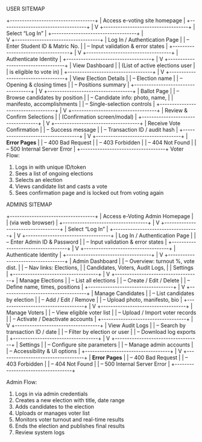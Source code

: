USER SITEMAP

+-----------------------------------+
| Access e-voting site homepage     |
+-----------------------------------+
                 |
                 V
+-----------------------------------+
| Select “Log In” |
+-----------------------------------+
                 |	
                 V
+-----------------------------------+
| Log In / Authentication Page      |
| – Enter Student ID & Matric No.   |
| – Input validation & error states |
+-----------------------------------+
                 |
                 V
+-----------------------------------+
| Authenticate Identity             |
+-----------------------------------+
                 |
                 V
+-----------------------------------+
| View Dashboard                    |
| (List of active elections user    |
|  is eligible to vote in)          |
+-----------------------------------+
                 |
                 V
+-----------------------------------+
| View Election Details             |
| – Election name                   |
| – Opening & closing times         |
| – Positions summary               |
+-----------------------------------+
                 |
                 V
+-----------------------------------+
| Ballot Page                       |
| – Browse candidates by position   |
| – Candidate info: photo, name,    |
|   manifesto, accomplishments      |
| – Single-selection controls       |
+-----------------------------------+
                 |
                 V
+-----------------------------------+
| Review & Confirm Selections       |
| (Confirmation screen/modal)       |
+-----------------------------------+
                 |
                 V
+-----------------------------------+
| Receive Vote Confirmation         |
| – Success message                 |
| – Transaction ID / audit hash     |
+-----------------------------------+
                 |
                 V
+-----------------------------------+
| **Error Pages**                   |
| – 400 Bad Request                 |
| – 403 Forbidden                   |
| – 404 Not Found                   |
| – 500 Internal Server Error       |
+-----------------------------------+
Voter Flow:
1.	Logs in with unique ID/token
2.	Sees a list of ongoing elections
3.	Selects an election
4.	Views candidate list and casts a vote
5.	Sees confirmation page and is locked out from voting again

ADMINS SITEMAP

+-----------------------------------+
| Access e-Voting Admin Homepage    |
| (via web browser)                 |
+-----------------------------------+
                 |
                 V
+-----------------------------------+
| Select “Log In”                   |
+-----------------------------------+
                 |
                 V
+-----------------------------------+
| Log In / Authentication Page      |
| – Enter Admin ID & Password       |
| – Input validation & error states |
+-----------------------------------+
                 |
                 V
+-----------------------------------+
| Authenticate Identity             |
+-----------------------------------+
                 |
                 V
+-----------------------------------+
| Admin Dashboard                   |
| – Overview: turnout %, vote dist. |
| – Nav links: Elections,           |
|   Candidates, Voters, Audit Logs, |
|   Settings                        |
+-----------------------------------+
                 |
                 V
+-----------------------------------+
| Manage Elections                  |
| – List all elections              |
| – Create / Edit / Delete          |
| – Define name, times, positions   |
+-----------------------------------+
                 |
                 V
+-----------------------------------+
| Manage Candidates                 |
| – List candidates by election     |
| – Add / Edit / Remove             |
| – Upload photo, manifesto, bio    |
+-----------------------------------+
                 |
                 V
+-----------------------------------+
| Manage Voters                     |
| – View eligible voter list        |
| – Upload / Import voter records   |
| – Activate / Deactivate accounts  |
+-----------------------------------+
                 |
                 V
+-----------------------------------+
| View Audit Logs                   |
| – Search by transaction ID / date |
| – Filter by election or user      |
| – Download log exports            |
+-----------------------------------+
                 |
                 V
+-----------------------------------+
| Settings                          |
| – Configure site parameters       |
| – Manage admin accounts           |
| – Accessibility & UI options      |
+-----------------------------------+
                 |
                 V
+-----------------------------------+
| **Error Pages**                   |
| – 400 Bad Request                 |
| – 403 Forbidden                   |
| – 404 Not Found                   |
| – 500 Internal Server Error       |
+-----------------------------------+


Admin Flow:
1.	Logs in via admin credentials
2.	Creates a new election with title, date range
3.	Adds candidates to the election
4.	Uploads or manages voter list
5.	Monitors voter turnout and real-time results
6.	Ends the election and publishes final results
7.	Review system logs


